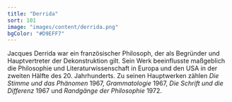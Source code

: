 ```yaml
---
title: "Derrida"
sort: 101
image: "images/content/derrida.png"
bgColor: "#D9EFF7"
---
```


Jacques Derrida war ein französischer Philosoph, der als Begründer und Hauptvertreter der Dekonstruktion gilt.
Sein Werk beeinflusste maßgeblich die Philosophie und Literaturwissenschaft in Europa und den USA in der zweiten Hälfte des 20. Jahrhunderts.
Zu seinen Hauptwerken zählen *Die Stimme und das Phänomen* 1967, *Grammatologie* 1967, *Die Schrift und die Differenz* 1967 und *Randgänge der Philosophie* 1972.